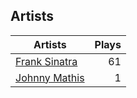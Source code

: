 ## Artists
Artists | Plays 
----- | -----: 
[Frank Sinatra](/artists/frank-sinatra-739) | 61
[Johnny Mathis](/artists/johnny-mathis-14581) | 1


